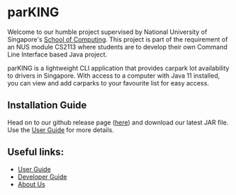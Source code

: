 # parKING

Welcome to our humble project supervised by National University of Singapore's [School of Computing](https://www.comp.nus.edu.sg/).
This project is part of the requirement of an NUS module CS2113 where students are to develop
their own Command Line Interface based Java project. 

parKING is a lightweight CLI application that provides carpark lot availability to drivers in Singapore.
With access to a computer with Java 11 installed, you can view and add carparks to your favourite list
for easy access.

## Installation Guide
Head on to our github release page ([here](https://github.com/AY2223S1-CS2113-T17-4/tp/releases)) and download our
latest JAR file. Use the [User Guide](UserGuide.md) for more details.

## Useful links:
* [User Guide](UserGuide.md)
* [Developer Guide](DeveloperGuide.md)
* [About Us](AboutUs.md)
